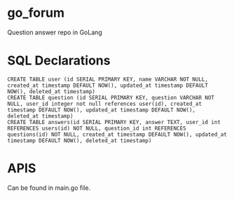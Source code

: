# go_forum
Question answer repo in GoLang


# SQL Declarations

```
CREATE TABLE user (id SERIAL PRIMARY KEY, name VARCHAR NOT NULL, created_at timestamp DEFAULT NOW(), updated_at timestamp DEFAULT NOW(), deleted_at timestamp)
CREATE TABLE question (id SERIAL PRIMARY KEY, question VARCHAR NOT NULL, user_id integer not null references user(id), created_at timestamp DEFAULT NOW(), updated_at timestamp DEFAULT NOW(), deleted_at timestamp)
CREATE TABLE answers(id SERIAL PRIMARY KEY, answer TEXT, user_id int REFERENCES users(id) NOT NULL, question_id int REFERENCES questions(id) NOT NULL, created_at timestamp DEFAULT NOW(), updated_at timestamp DEFAULT NOW(), deleted_at timestamp)
```
# APIS
Can be found in main.go file.
